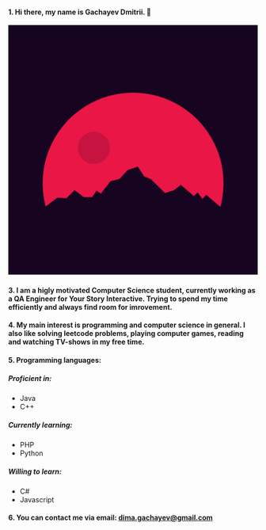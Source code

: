 #### 1\. Hi there, my name is Gachayev Dmitrii. 👋
![images/288754.jpg](images/288754.jpg) 
#### 3\. I am a higly motivated Computer Science student, currently working as a QA Engineer for Your Story Interactive. Trying to spend my time efficiently and always find room for imrovement.
#### 4\. My main interest is programming and computer science in general. I also like solving leetcode problems, playing computer games, reading and watching TV-shows in my free time.
#### 5\. Programming languages: 
##### Proficient in: 
- Java
- C++

##### Currently learning: 
- PHP
- Python

##### Willing to learn: 
- C#
- Javascript

#### 6\. You can contact me via email: dima.gachayev@gmail.com

